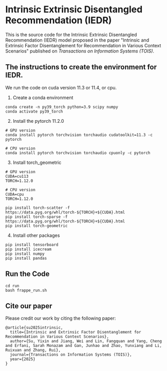 # Intrinsic Extrinsic Disentangled Recommendation (IEDR)

This is the source code for the Intrinsic Extrinsic Disentangled Recommendation (IEDR) model proposed in the paper "Intrinsic and Extrinsic Factor Disentanglement for Recommendation in Various Context Scenarios" published on _Transactions on Information Systems (TOIS)_.


## The instructions to create the environment for IEDR.


We run the code on cuda version 11.3 or 11.4, or cpu.

1. Create a conda environment

```
conda create -n py39_torch python=3.9 scipy numpy
conda activate py39_torch
```

2. Install the pytorch 11.2.0

```
# GPU version
conda install pytorch torchvision torchaudio cudatoolkit=11.3 -c pytorch

# CPU version
conda install pytorch torchvision torchaudio cpuonly -c pytorch
```


3. Install torch_geometric 

```
# GPU version
CUDA=cu113
TORCH=1.12.0

# CPU version
CUDA=cpu
TORCH=1.12.0

pip install torch-scatter -f https://data.pyg.org/whl/torch-${TORCH}+${CUDA}.html
pip install torch-sparse -f https://data.pyg.org/whl/torch-${TORCH}+${CUDA}.html
pip install torch-geometric
```

4. Install other packages

```
pip install tensorboard
pip install icecream
pip install numpy
pip install pandas
```

## Run the Code

```
cd run
bash frappe_run.sh
```


## Cite our paper

Please credit our work by citing the following paper:

```
@article{su2025intrinsic,
  title={Intrinsic and Extrinsic Factor Disentanglement for Recommendation in Various Context Scenarios},
  author={Su, Yixin and Jiang, Wei and Lin, Fangquan and Yang, Cheng and Erfani, Sarah Monazam and Gan, Junhao and Zhao, Yunxiang and Li, Ruixuan and Zhang, Rui},
  journal={Transactions on Information Systems (TOIS)},
  year={2025}
}

```
